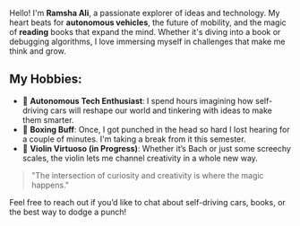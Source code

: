 Hello! I'm **Ramsha Ali**, a passionate explorer of ideas and technology. My heart beats for **autonomous vehicles**, the future of mobility, and the magic of **reading** books that expand the mind. Whether it's diving into a book or debugging algorithms, I love immersing myself in challenges that make me think and grow.

## My Hobbies:
- 🤖 **Autonomous Tech Enthusiast**: I spend hours imagining how self-driving cars will reshape our world and tinkering with ideas to make them smarter.  
- 🥊 **Boxing Buff**: Once, I got punched in the head so hard I lost hearing for a couple of minutes. I'm taking a break from it this semester.
- 🎻 **Violin Virtuoso (in Progress)**: Whether it’s Bach or just some screechy scales, the violin lets me channel creativity in a whole new way.  
  
> "The intersection of curiosity and creativity is where the magic happens."

Feel free to reach out if you’d like to chat about self-driving cars, books, or the best way to dodge a punch!
